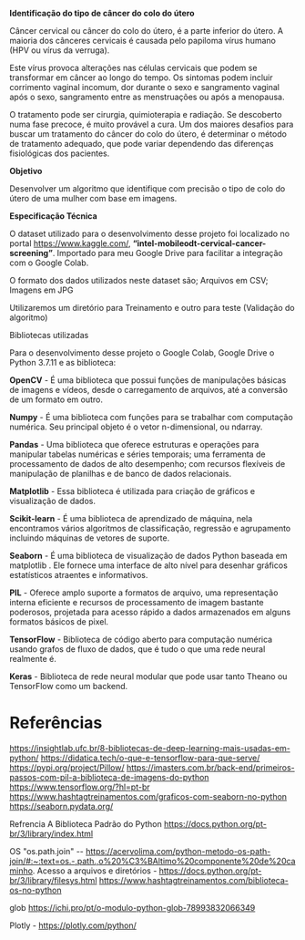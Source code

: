 **Identificação do tipo de câncer do colo do útero**

Câncer cervical ou câncer do colo do útero, é a parte inferior do útero. A maioria dos cânceres cervicais é causada pelo papiloma vírus humano (HPV ou vírus da verruga).

Este vírus provoca alterações nas células cervicais que podem se transformar em câncer ao longo do tempo. Os sintomas podem incluir corrimento vaginal incomum, dor durante o sexo e sangramento vaginal após o sexo, sangramento entre as menstruações ou após a menopausa.

O tratamento pode ser cirurgia, quimioterapia e radiação. Se descoberto numa fase precoce, é muito provável a cura. Um dos maiores desafios para buscar um  tratamento do câncer do colo do útero, é determinar o método de tratamento adequado, que pode variar dependendo das diferenças fisiológicas dos pacientes.

**Objetivo**

Desenvolver um algoritmo que identifique com precisão o tipo de colo do útero de uma mulher com base em imagens.

**Especificação Técnica**

O dataset utilizado para o desenvolvimento desse projeto foi localizado no portal https://www.kaggle.com/, **“intel-mobileodt-cervical-cancer-screening”**. Importado para meu Google Drive para facilitar a integração com o Google Colab.

O formato dos dados utilizados neste dataset são;
Arquivos em CSV;
Imagens em JPG

Utilizaremos um diretório para Treinamento e outro para teste (Validação do algoritmo)


Bibliotecas utilizadas

Para o desenvolvimento desse projeto o Google Colab, Google Drive o Python 3.7.11 e as biblioteca:

**OpenCV** - É uma biblioteca que possui funções de manipulações básicas de imagens e vídeos, desde o carregamento de arquivos, até a conversão de um formato em outro.

**Numpy** - É uma biblioteca com funções para se trabalhar com computação numérica. Seu principal objeto é o vetor n-dimensional, ou ndarray.

**Pandas** - Uma biblioteca que oferece estruturas e operações para manipular tabelas numéricas e séries temporais; uma ferramenta de processamento de dados de alto desempenho; com recursos flexíveis de manipulação de planilhas e de banco de dados relacionais.

**Matplotlib** - Essa biblioteca é utilizada para criação de gráficos e visualização de dados.

**Scikit-learn** - É uma biblioteca de aprendizado de máquina, nela encontramos vários algoritmos de classificação, regressão e agrupamento incluindo máquinas de vetores de suporte.

**Seaborn** - É uma biblioteca de visualização de dados Python baseada em matplotlib . Ele fornece uma interface de alto nível para desenhar gráficos estatísticos atraentes e informativos.


**PIL** - Oferece amplo suporte a formatos de arquivo, uma representação interna eficiente e recursos de processamento de imagem bastante poderosos,
projetada para acesso rápido a dados armazenados em alguns formatos básicos de pixel.

**TensorFlow** - Biblioteca de código aberto para computação numérica usando grafos de fluxo de dados, que é tudo o que uma rede neural realmente é.

**Keras** - Biblioteca de rede neural modular que pode usar tanto Theano ou TensorFlow como um backend.


# Referências 
https://insightlab.ufc.br/8-bibliotecas-de-deep-learning-mais-usadas-em-python/
https://didatica.tech/o-que-e-tensorflow-para-que-serve/
https://pypi.org/project/Pillow/
https://imasters.com.br/back-end/primeiros-passos-com-pil-a-biblioteca-de-imagens-do-python
https://www.tensorflow.org/?hl=pt-br
https://www.hashtagtreinamentos.com/graficos-com-seaborn-no-python
https://seaborn.pydata.org/



Refrencia 
A Biblioteca Padrão do Python
https://docs.python.org/pt-br/3/library/index.html



OS
"os.path.join"  -- https://acervolima.com/python-metodo-os-path-join/#:~:text=os.-,path.,o%20%C3%BAltimo%20componente%20de%20caminho.
Acesso a arquivos e diretórios - https://docs.python.org/pt-br/3/library/filesys.html
https://www.hashtagtreinamentos.com/biblioteca-os-no-python


glob
https://ichi.pro/pt/o-modulo-python-glob-78993832066349

Plotly - https://plotly.com/python/